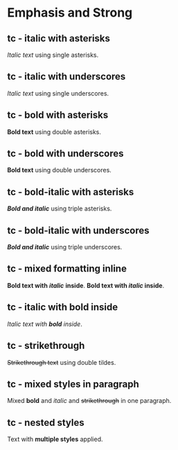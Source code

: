 # Emphasis and Strong
<!-- 
TEST REASONING:
Emphasis formatting standardization is visible here. The serializer has normalized
the syntax, preferring underscores (_) for italics rather than asterisks (*).
This is acceptable because the semantic meaning and visual rendering are identical,
and standardizing on one syntax improves consistency throughout the document.
-->

## tc - italic with asterisks

*Italic text* using single asterisks.

## tc - italic with underscores

_Italic text_ using single underscores.

## tc - bold with asterisks

**Bold text** using double asterisks.

## tc - bold with underscores

__Bold text__ using double underscores.

## tc - bold-italic with asterisks

***Bold and italic*** using triple asterisks.

## tc - bold-italic with underscores

___Bold and italic___ using triple underscores.

## tc - mixed formatting inline

**Bold text with** ***italic*** **inside**.
**Bold text with *italic* inside**.

## tc - italic with bold inside

*Italic text with **bold** inside*.

## tc - strikethrough

~~Strikethrough text~~ using double tildes.

## tc - mixed styles in paragraph

Mixed **bold** and *italic* and ~~strikethrough~~ in one paragraph.

## tc - nested styles

Text with **multiple __styles__** applied.